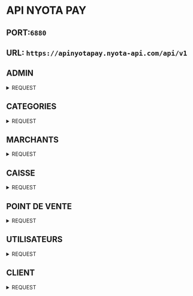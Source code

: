 # API NYOTA PAY
## PORT:`6880`
## URL: `https://apinyotapay.nyota-api.com/api/v1`

## ADMIN
<details>
<summary>REQUEST</summary>
<br>

### Connexion
- **URL**: `/api/v1/admin/login`
- **Méthode**: `POST`
- **Description**: Connexion de l'admin.
- **Body**:
    - `email` (string): Email.
    - `password` (string): Mot de passe.

</details>

## CATEGORIES
<details>
<summary>REQUEST</summary>
<br>

### RECUPERATION DES CATÉGORIES
- **URL**: `/api/v1/category/all`
- **Méthode**: `GET`
- **Description**: Récupération de la liste des catégories.
- **Header**:
    - `Authorization` (string): Token Bearer de l'admin.

</details>

## MARCHANTS
<details>
<summary>REQUEST</summary>
<br>

### CRÉATION DU COMPTE MARCHANT
- **URL**: `/api/v1/merchant/create`
- **Méthode**: `POST`
- **Description**: Création du compte du marchant.
- **Header**:
    - `Authorization` (string): Token Bearer de l'admin.
- **Body**:
```json
{
  "name": "Marchandn Test",
  "categoryId": 1,
  "photo": "Image du marchant",
  "cover": "Image de couverture du marchant",
  "admins": [
    {
      "firstName": "Prénom Admin",
      "lastName": "Nom Admin",
      "email": "admin@example.com",
      "phone": "1234567890",
      "password": "123456789"
    }
  ],
  "pointsOfSell": [
    {
      "urlLink": "http://example.com/point-of-sell-1"
    },
    {
      "urlLink": "http://example.com/point-of-sell-2"
    }
  ]
}
```

### CRÉATION COMPTE ADMIN DU MARCHANT
- **URL**: `/api/v1/merchant/create-admin`
- **Méthode**: `POST`
- **Description**: Création d'un compte admin marchant.
- **Header**:
    - `Authorization` (string): Token Bearer de l'admin.
- **Body**:
    - `merchantId` (string): Identifiant du marchant.
    - `firstname` (string): Prénom de l'admin du marchant.
    - `lastname` (string): Nom de l'admin du marchant.
    - `email` (string): Email de l'admin du marchant.
    - `phone` (string): Téléphone de l'admin marchant.
    - `password` (string): Mot de passe de l'admin du marchant.


### MISE À JOUR DE LA PHOTO DU MARCHANT
- **URL**: `/api/v1/merchant/update-photo`
- **Méthode**: `PUT`
- **Description**: Mise à jours de la photo du marchant.
- **Header**:
    - `Authorization` (string): Token Bearer de l'admin.
- **Body**:
    - `photo` (file): Image du marchant.
    - `merchantId` (string): Identifiant du marchant.


### MISE À JOUR DE LA PHOTO DE COUVERTURE DU MARCHANT
- **URL**: `/api/v1/merchant/update-cover`
- **Méthode**: `PUT`
- **Description**: Mise à jours de la photo de couverture du marchant.
- **Header**:
    - `Authorization` (string): Token Bearer de l'admin.
- **Body**:
    - `cover` (file): Image de couverture du marchant.
    - `merchantId` (string): Identifiant du marchant.


### RECUPERATION DE LA LISTE DES MARCHANTS
- **URL**: `/api/v1/merchant/all-details`
- **Méthode**: `GET`
- **Description**: Récupération de la liste des marchants.
- **Header**:
    - `Authorization` (string): Token Bearer de l'admin.

</details>



## CAISSE

<details>
<summary>REQUEST</summary>
<br>

### CRÉATION D'UNE CAISSE
- **URL**: `/api/v1/cashregister/create`
- **Méthode**: `POST`
- **Description**: Récupération de la liste des marchants.
- **Header**:
    - `Authorization` (string): Token Bearer de l'admin.
- **Body**:
    - `merchantId` (file): Identifiant du marchant.
    - `posId` (string): Identifiant du point de vente.
    - `name` (string): Nom de la caisse.
    - `amount` (string): Montant minimum du seuil d'alert.


### SUPPRESSION D'UNE CAISSE
- **URL**: `/api/v1/cashregister/delete`
- **Méthode**: `DELETE`
- **Description**: Suppréssion d'un marchant.
- **Header**:
    - `Authorization` (string): Token Bearer de l'admin.
- **Body**:
    - `cashregisterId` (string): Identifiant de la caisser.

</details>


## POINT DE VENTE

<details>
<summary>REQUEST</summary>
<br>

### RÉCUPERATION DE LA LISTE DES POINTS DE VENTE
- **URL**: `/api/v1/pointofsell/list`
- **Méthode**: `GET`
- **Description**: Suppréssion d'un marchant.
- **Header**:
    - `Authorization` (string): Token Bearer de l'admin.
    - `merchantid` (string): Identifiant du marchant.

</details>


## UTILISATEURS

<details>
<summary>REQUEST</summary>
<br>

### CRÉATION DU COMPTE UTILISATEUR
- **URL**: `/api/v1/worker/create`
- **Méthode**: `POST`
- **Description**: Création du compte utilisateur.
- **Header**:
    - `Authorization` (string): Token Bearer de l'admin.
- **Body**:
    - `name` (string): Nom de l'utilisateur.
    - `phone` (string): Numéro de telephone de l'utilisateur.
    - `password` (string): Mot de passe de l'utilisateur(minimum 4 charactères).


### SUPPRESSION D'UN UTILISATEUR
- **URL**: `/api/v1/worker/delete`
- **Méthode**: `DELETE`
- **Description**: Suppréssion d'un utilisateur.
- **Header**:
    - `Authorization` (string): Token Bearer de l'admin.
- **Body**:
    - `workerId` (string): Identifiant de l'utilisateur.


### DESACTIVATION D'UN COMPTE UTILISATEUR
- **URL**: `/api/v1/worker/disable-account`
- **Méthode**: `PUT`
- **Description**: Désactivation d'un compte utilisateur.
- **Header**:
    - `Authorization` (string): Token Bearer de l'admin.
- **Body**:
    - `workerId` (string): Identifiant de l'utilisateur.


### ACTIVCATION D'UN COMPTE UTILISATEUR
- **URL**: `/api/v1/worker/activate-account`
- **Méthode**: `PUT`
- **Description**: Activation d'un compte utilisateur.
- **Header**:
    - `Authorization` (string): Token Bearer de l'admin.
- **Body**:
    - `workerId` (string): Identifiant de l'utilisateur.


### MISE À JOUR MOT DE PASSE D'UN UTILISATEUR
- **URL**: `/api/v1/worker/update-password`
- **Méthode**: `PUT`
- **Description**: Mise à jours du mot de passe d'un utilisateur.
- **Header**:
    - `Authorization` (string): Token Bearer de l'admin.
- **Body**:
    - `workerId` (string): Identifiant de l'utilisateur.
    - `password` (string): Le nouveau mot de passe de l'utilisateur.


### LISTE DE TOUS LES UTILISATEURS
- **URL**: `/api/v1/worker/all`
- **Méthode**: `GET`
- **Description**: Mise à jours du mot de passe d'un utilisateur.
- **Header**:
    - `Authorization` (string): Token Bearer de l'admin.

</details>

## CLIENT
<details>
<summary>REQUEST</summary>
<br>

### Connexion
- **URL**: `/api/v1/customer/login`
- **Méthode**: `POST`
- **Description**: Connexion de client.
- **Body**:
    - `phone` (string): Téléphone.
    - `password` (string): Mot de passe.

### CRÉATION DU COMPTE
- **URL**: `/api/v1/customer/create`
- **Méthode**: `POST`
- **Description**: Création du compte client.
- **Body**:
    - `firstName` (string): Nom.
    - `lastName` (string): Prénom.
    - `phone` (string):Téléphone.
    - `password` (string): Mot de passe.

### CRÉATION DU COMPTE
- **URL**: `/api/v1/customer/update-password`
- **Méthode**: `PUT`
- **Description**: Mise à jours du mot de passe compte client.
- **Header**:
    - `Authorization` (string): Token Bearer du client.
- **Body**:
    - `oldPassword` (string): Ancien mot de passe.
    - `newPassword` (string): Nouveau mot de passe.


### MISE À JOURS DE LA PHOTO DE PROFIL
- **URL**: `/api/v1/customer/update-photo`
- **Méthode**: `PUT`
- **Description**: Mise à jours du mot de passe compte client.
- **Header**:
    - `Authorization` (string): Token Bearer du client.
- **Body**:
    - `photo` (file): Image de profil.

### SOLDE DU CLIENT
- **URL**: `/api/v1/customer/balance`
- **Méthode**: `GET`
- **Description**: Mise à jours du mot de passe compte client.
- **Header**:
    - `Authorization` (string): Token Bearer du client.

### MISE À JOURS TOKEN FIREBASE
- **URL**: `/api/v1/customer/update-token`
- **Méthode**: `PUT`
- **Description**: Mise à jours du token client.
- **Header**:
    - `Authorization` (string): Token Bearer du client.
- **Body**:
    - `token` (string): Token firebase du client.


</details>